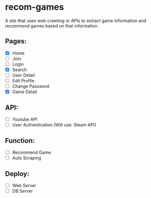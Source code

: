 # recom-games

A site that uses web crawling or APIs to extract game information and recommend games based on that information.

## Pages:

- [x] Home
- [ ] Join
- [ ] Login
- [x] Search
- [ ] User Detail
- [ ] Edit Profile
- [ ] Change Password
- [x] Game Detail

## API:

- [ ] Youtube API
- [ ] User Authentication (Will use: Steam API)

## Function:

- [ ] Recommend Game
- [ ] Auto Scraping

## Deploy:

- [ ] Web Server
- [ ] DB Server
